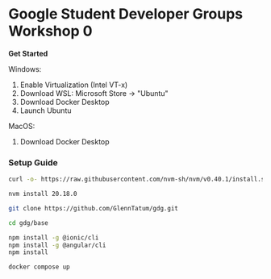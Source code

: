 # Google Student Developer Groups Workshop 0
**Get Started**

Windows:
1. Enable Virtualization (Intel VT-x)
2. Download WSL: Microsoft Store -> "Ubuntu"
3. Download Docker Desktop
4. Launch Ubuntu

MacOS:
1. Download Docker Desktop

### Setup Guide
```bash
curl -o- https://raw.githubusercontent.com/nvm-sh/nvm/v0.40.1/install.sh | bash

nvm install 20.18.0

git clone https://github.com/GlennTatum/gdg.git

cd gdg/base

npm install -g @ionic/cli
npm install -g @angular/cli
npm install

docker compose up
```

